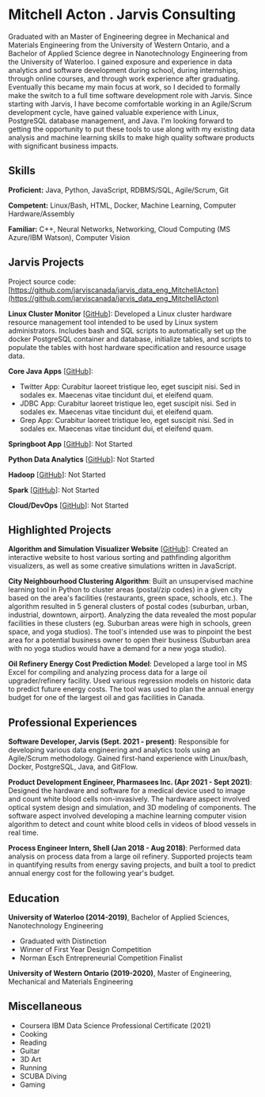 # Mitchell Acton . Jarvis Consulting

Graduated with an Master of Engineering degree in Mechanical and Materials Engineering from the University of Western Ontario, and a Bachelor of Applied Science degree in Nanotechnology Engineering from the University of Waterloo. I gained exposure and experience in data analytics and software development during school, during internships, through online courses, and through work experience after graduating. Eventually this became my main focus at work, so I decided to formally make the switch to a full time software development role with Jarvis. Since starting with Jarvis, I have become comfortable working in an Agile/Scrum development cycle, have gained valuable experience with Linux, PostgreSQL database management, and Java. I'm looking forward to getting the opportunity to put these tools to use along with my existing data analysis and machine learning skills to make high quality software products with significant business impacts.

## Skills

**Proficient:** Java, Python, JavaScript, RDBMS/SQL, Agile/Scrum, Git

**Competent:** Linux/Bash, HTML, Docker, Machine Learning, Computer Hardware/Assembly

**Familiar:** C++, Neural Networks, Networking, Cloud Computing (MS Azure/IBM Watson), Computer Vision

## Jarvis Projects

Project source code: [https://github.com/jarviscanada/jarvis_data_eng_MitchellActon](https://github.com/jarviscanada/jarvis_data_eng_MitchellActon)


**Linux Cluster Monitor** [[GitHub](https://github.com/jarviscanada/jarvis_data_eng_MitchellActon/tree/master/linux_sql)]: Developed a Linux cluster hardware resource management tool intended to be used by Linux system administrators. Includes bash and SQL scripts to automatically set up the docker PostgreSQL container and database, initialize tables, and scripts to populate the tables with host hardware specification and resource usage data.

**Core Java Apps** [[GitHub](https://github.com/jarviscanada/jarvis_data_eng_MitchellActon/tree/master/core_java)]:
      
  - Twitter App: Curabitur laoreet tristique leo, eget suscipit nisi. Sed in sodales ex. Maecenas vitae tincidunt dui, et eleifend quam.
  - JDBC App: Curabitur laoreet tristique leo, eget suscipit nisi. Sed in sodales ex. Maecenas vitae tincidunt dui, et eleifend quam.
  - Grep App: Curabitur laoreet tristique leo, eget suscipit nisi. Sed in sodales ex. Maecenas vitae tincidunt dui, et eleifend quam.

**Springboot App** [[GitHub](https://github.com/jarviscanada/jarvis_data_eng_MitchellActon/tree/master/springboot)]: Not Started

**Python Data Analytics** [[GitHub](https://github.com/jarviscanada/jarvis_data_eng_MitchellActon/tree/master/python_data_anlytics)]: Not Started

**Hadoop** [[GitHub](https://github.com/jarviscanada/jarvis_data_eng_MitchellActon/tree/master/hadoop)]: Not Started

**Spark** [[GitHub](https://github.com/jarviscanada/jarvis_data_eng_MitchellActon/tree/master/spark)]: Not Started

**Cloud/DevOps** [[GitHub](https://github.com/jarviscanada/jarvis_data_eng_MitchellActon/tree/master/cloud_devops)]: Not Started


## Highlighted Projects
**Algorithm and Simulation Visualizer Website** [[GitHub](https://mitchellacton.github.io/WebPortfolio/site/)]: Created an interactive website to host various sorting and pathfinding algorithm visualizers, as well as some creative simulations written in JavaScript.

**City Neighbourhood Clustering Algorithm**: Built an unsupervised machine learning tool in Python to cluster areas (postal/zip codes) in a given city based on the area's facilities (restaurants, green space, schools, etc.). The algorithm resulted in 5 general clusters of postal codes (suburban, urban, industrial, downtown, airport). Analyzing the data revealed the most popular facilities in these clusters (eg. Suburban areas were high in schools, green space, and yoga studios). The tool's intended use was to pinpoint the best area for a potential business owner to open their business (Suburban area with no yoga studios would have a demand for a new yoga studio).

**Oil Refinery Energy Cost Prediction Model**: Developed a large tool in MS Excel for compiling and analyzing process data for a large oil upgrader/refinery facility. Used various regression models on historic data to predict future energy costs. The tool was used to plan the annual energy budget for one of the largest oil and gas facilities in Canada.


## Professional Experiences

**Software Developer, Jarvis (Sept. 2021 - present)**: Responsible for developing various data engineering and analytics tools using an Agile/Scrum methodology. Gained first-hand experience with Linux/bash, Docker, PostgreSQL, Java, and GitFlow.

**Product Development Engineer, Pharmasees Inc. (Apr 2021 - Sept 2021)**: Designed the hardware and software for a medical device used to image and count white blood cells non-invasively. The hardware aspect involved optical system design and simulation, and 3D modeling of components. The software aspect involved developing a machine learning computer vision algorithm to detect and count white blood cells in videos of blood vessels in real time.

**Process Engineer Intern, Shell (Jan 2018 - Aug 2018)**: Performed data analysis on process data from a large oil refinery. Supported projects team in quantifying results from energy saving projects, and built a tool to predict annual energy cost for the following year's budget.


## Education
**University of Waterloo (2014-2019)**, Bachelor of Applied Sciences, Nanotechnology Engineering
- Graduated with Distinction
- Winner of First Year Design Competition
- Norman Esch Entrepreneurial Competition Finalist

**University of Western Ontario (2019-2020)**, Master of Engineering, Mechanical and Materials Engineering


## Miscellaneous
- Coursera IBM Data Science Professional Certificate (2021)
- Cooking
- Reading
- Guitar
- 3D Art
- Running
- SCUBA Diving
- Gaming
